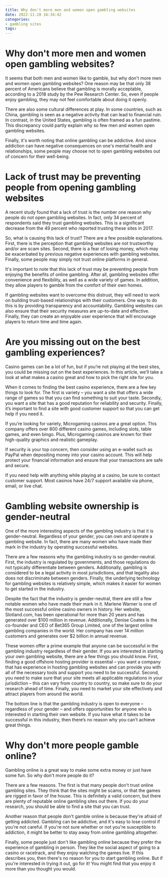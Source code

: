 ```yaml
---
title: Why don't more men and women open gambling websites
date: 2022-11-28 16:34:42
categories:
- gambling sites
tags:
---
```



#  Why don't more men and women open gambling websites?

It seems that both men and women like to gamble, but why don't more men and women open gambling websites? One reason may be that only 38 percent of Americans believe that gambling is morally acceptable, according to a 2018 study by the Pew Research Center. So, even if people enjoy gambling, they may not feel comfortable about doing it openly.

There are also some cultural differences at play. In some countries, such as China, gambling is seen as a negative activity that can lead to financial ruin. In contrast, in the United States, gambling is often framed as a fun pastime. This discrepancy could partly explain why so few men and women open gambling websites.

Finally, it's worth noting that online gambling can be addictive. And since addiction can have negative consequences on one's mental health and relationships, some people may choose not to open gambling websites out of concern for their well-being.

#  Lack of trust may be preventing people from opening gambling websites

A recent study found that a lack of trust is the number one reason why people do not open gambling websites. In fact, only 34 percent of respondents said they trust gambling websites. This is a significant decrease from the 49 percent who reported trusting these sites in 2017.

So, what is causing this lack of trust? There are a few possible explanations. First, there is the perception that gambling websites are not trustworthy and/or are scam sites. Second, there is a fear of losing money, which may be exacerbated by previous negative experiences with gambling websites. Finally, some people may simply not trust online platforms in general.

It's important to note that this lack of trust may be preventing people from enjoying the benefits of online gambling. After all, gambling websites offer convenience and flexibility, as well as a wide variety of games. In addition, they allow players to gamble from the comfort of their own homes.

If gambling websites want to overcome this distrust, they will need to work on building trust-based relationships with their customers. One way to do this is by providing transparency and accountability. Gambling websites can also ensure that their security measures are up-to-date and effective. Finally, they can create an enjoyable user experience that will encourage players to return time and time again.

#  Are you missing out on the best gambling experiences?

Casino games can be a lot of fun, but if you’re not playing at the best sites, you could be missing out on the best experiences. In this article, we’ll take a look at what makes a casino great and how to pick the right site for you.

When it comes to finding the best casino experience, there are a few key things to look for. The first is variety – you want a site that offers a wide range of games so that you can find something to suit your taste. Secondly, you want a site that has a good reputation for reliability and security. Finally, it’s important to find a site with good customer support so that you can get help if you need it.

If you’re looking for variety, Microgaming casinos are a great option. This company offers over 800 different casino games, including slots, table games, and even bingo. Plus, Microgaming casinos are known for their high-quality graphics and realistic gameplay.

If security is your top concern, then consider using an e-wallet such as PayPal when depositing money into your casino account. This will help protect your financial information and ensure that your transactions are safe and secure.

If you need help with anything while playing at a casino, be sure to contact customer support. Most casinos have 24/7 support available via phone, email, or live chat.

#  Gambling website ownership is gender-neutral

One of the more interesting aspects of the gambling industry is that it is gender-neutral. Regardless of your gender, you can own and operate a gambling website. In fact, there are many women who have made their mark in the industry by operating successful websites.

There are a few reasons why the gambling industry is so gender-neutral. First, the industry is regulated by governments, and those regulations do not typically differentiate between genders. Additionally, gambling is considered to be a legal activity in most jurisdictions, and that legality also does not discriminate between genders. Finally, the underlying technology for gambling websites is relatively simple, which makes it easier for women to get started in the industry.

Despite the fact that the industry is gender-neutral, there are still a few notable women who have made their mark in it. Marlene Warner is one of the most successful online casino owners in history. Her website, Slotland.com, has been operational for more than 20 years and has generated over $100 million in revenue. Additionally, Denise Coates is the co-founder and CEO of Bet365 Group Limited, one of the largest online gambling companies in the world. Her company has over 14 million customers and generates over $2 billion in annual revenue.

These women offer a prime example that anyone can be successful in the gambling industry regardless of their gender. If you are interested in starting your own gambling website, there are a few things you should know. First, finding a good offshore hosting provider is essential – you want a company that has experience in hosting gambling websites and can provide you with all of the necessary tools and support you need to be successful. Second, you need to make sure that your site meets all applicable regulations in your jurisdiction – this can vary from country to country, so make sure to do your research ahead of time. Finally, you need to market your site effectively and attract players from around the world.

The bottom line is that the gambling industry is open to everyone – regardless of your gender – and offers opportunities for anyone who is interested in starting their own website. If you have what it takes to be successful in this industry, then there’s no reason why you can’t achieve great things.

#  Why don't more people gamble online?

Gambling online is a great way to make some extra money or just have some fun. So why don't more people do it?

There are a few reasons. The first is that many people don't trust online gambling sites. They think that the sites might be scams, or that the games are rigged in favor of the house. This is definitely a valid concern, but there are plenty of reputable online gambling sites out there. If you do your research, you should be able to find a site that you can trust.

Another reason that people don't gamble online is because they're afraid of getting addicted. Gambling can be addictive, and it's easy to lose control if you're not careful. If you're not sure whether or not you're susceptible to addiction, it might be better to stay away from online gambling altogether.

Finally, some people just don't like gambling online because they prefer the experience of gambling in person. They like the social aspect of going to a casino or racetrack, and they enjoy watching the games live. If this describes you, then there's no reason for you to start gambling online. But if you're interested in trying it out, go for it! You might find that you enjoy it more than you thought you would.
